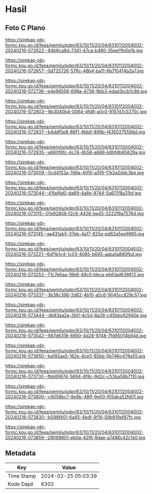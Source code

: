 # Hasil

## Foto C Plano

https://sirekap-obj-formc.kpu.go.id/feea/pemilu/pdpr/63/10/11/20/04/6310112004002-20240216-072622--84b6ca8d-7341-47ca-b480-35eef1fe5e1b.jpg

https://sirekap-obj-formc.kpu.go.id/feea/pemilu/pdpr/63/10/11/20/04/6310112004002-20240216-072657--0d725726-576c-46b4-ba11-6b7f0414b2a7.jpg

https://sirekap-obj-formc.kpu.go.id/feea/pemilu/pdpr/63/10/11/20/04/6310112004002-20240216-072736--e4e96556-698a-4738-9bb3-edad3ccb1c9d.jpg

https://sirekap-obj-formc.kpu.go.id/feea/pemilu/pdpr/63/10/11/20/04/6310112004002-20240216-072803--8b3040b4-0064-4fd8-a0c0-8157d7c5270c.jpg

https://sirekap-obj-formc.kpu.go.id/feea/pemilu/pdpr/63/10/11/20/04/6310112004002-20240216-072837--b4ddf5e8-86f1-4bb6-899b-f435027559dd.jpg

https://sirekap-obj-formc.kpu.go.id/feea/pemilu/pdpr/63/10/11/20/04/6310112004002-20240216-072935--a680f6fc-4c74-4b58-a689-b8bf4b95829a.jpg

https://sirekap-obj-formc.kpu.go.id/feea/pemilu/pdpr/63/10/11/20/04/6310112004002-20240216-073009--0cd4153a-7d9a-4910-a5f9-17e2a0ddc3be.jpg

https://sirekap-obj-formc.kpu.go.id/feea/pemilu/pdpr/63/10/11/20/04/6310112004002-20240216-073044--41faf4d0-da69-4a8e-8744-5a617f8a31bf.jpg

https://sirekap-obj-formc.kpu.go.id/feea/pemilu/pdpr/63/10/11/20/04/6310112004002-20240216-073115--01e92858-f2c6-4426-be45-3222f9a7576d.jpg

https://sirekap-obj-formc.kpu.go.id/feea/pemilu/pdpr/63/10/11/20/04/6310112004002-20240216-073145--aa431ab5-37eb-4a17-825e-ed62a5ee9965.jpg

https://sirekap-obj-formc.kpu.go.id/feea/pemilu/pdpr/63/10/11/20/04/6310112004002-20240216-073221--6df1b1c4-1c03-4065-b695-aaba1a890fbd.jpg

https://sirekap-obj-formc.kpu.go.id/feea/pemilu/pdpr/63/10/11/20/04/6310112004002-20240216-073252--71c7e6aa-19b6-49c0-bbca-eb61ad638612.jpg

https://sirekap-obj-formc.kpu.go.id/feea/pemilu/pdpr/63/10/11/20/04/6310112004002-20240216-073337--3b38c396-2d62-4b10-a5c6-9045cc829c57.jpg

https://sirekap-obj-formc.kpu.go.id/feea/pemilu/pdpr/63/10/11/20/04/6310112004002-20240216-073444--db83aa2a-3fd1-4c5d-8a28-c45bbc62940e.jpg

https://sirekap-obj-formc.kpu.go.id/feea/pemilu/pdpr/63/10/11/20/04/6310112004002-20240216-073542--987d6318-8950-4d28-9748-7fd95014b94d.jpg

https://sirekap-obj-formc.kpu.go.id/feea/pemilu/pdpr/63/10/11/20/04/6310112004002-20240216-073650--ba192aa5-162e-4ce5-85bb-5b746c478a55.jpg

https://sirekap-obj-formc.kpu.go.id/feea/pemilu/pdpr/63/10/11/20/04/6310112004002-20240216-073730--fbb69874-5694-4f8c-9d2c-c53ba58b7110.jpg

https://sirekap-obj-formc.kpu.go.id/feea/pemilu/pdpr/63/10/11/20/04/6310112004002-20240216-073800--c9058bc7-8e8b-48ff-9e00-f05dea52fd01.jpg

https://sirekap-obj-formc.kpu.go.id/feea/pemilu/pdpr/63/10/11/20/04/6310112004002-20240216-073830--b598f401-6a65-4bdf-8f16-59b819ef87fc.jpg

https://sirekap-obj-formc.kpu.go.id/feea/pemilu/pdpr/63/10/11/20/04/6310112004002-20240216-073859--28069601-eb0a-42f6-8dae-a7486c42c1a0.jpg


## Metadata

| Key        | Value               |
| ---------- | ------------------- |
| Time Stamp | 2024-02-25 05:03:39 |
| Kode Dapil | 6302                |




